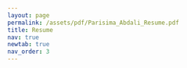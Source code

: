 ```yaml
---
layout: page
permalink: /assets/pdf/Parisima_Abdali_Resume.pdf
title: Resume
nav: true
newtab: true
nav_order: 3
---
```


